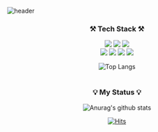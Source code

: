 
![header](https://capsule-render.vercel.app/api?type=waving&color=gradient&customColorList=1,6,12,14,18,20,22,27,30&height=270&fontColor=FFFFFF&text=hhhhyelim&fontSize=80&reveral=true)


<div align="center">
 
  <strong><h3>⚒️ Tech Stack ⚒️</h3></strong>
  <img src="https://img.shields.io/badge/C-00599C.svg?style=flat&logo=c&logoColor=white"/>
  <img src="https://img.shields.io/badge/C++-00599C.svg?style=flat&logo=cplusplus&logoColor=white"/>
  <img src="https://img.shields.io/badge/Python-3776AB.svg?style=flat&logo=python&logoColor=white"/><br />
  <img src="https://img.shields.io/badge/HTML-E34F26.svg?style=flat&logo=html5&logoColor=white"/>
  <img src="https://img.shields.io/badge/CSS-1572B6.svg?style=flat&logo=css3&logoColor=white"/>
  <img src="https://img.shields.io/badge/JavaScript-F7DF1E.svg?style=flat&logo=javascript&logoColor=white"/>
  <img src="https://img.shields.io/badge/React-61DAFB.svg?style=flat&logo=react&logoColor=white"/>
 

     
  ![Top Langs](https://github-readme-stats.vercel.app/api/top-langs/?username=hhhhyelim&layout=compact&theme=aura)<br /><br />
  
  <strong><h3>💡 My Status 💡</h3></strong>
  ![Anurag's github stats](https://github-readme-stats.vercel.app/api?username=hhhhyelim&show_icons=true&theme=aura) <br />

 
   [![Hits](https://hits.seeyoufarm.com/api/count/incr/badge.svg?url=https%3A%2F%2Fgithub.com%2Fhhhhyelim%2Fhit-counter&count_bg=%23FF9C27&title_bg=%23B061FF&icon=github.svg&icon_color=%23FFFFFF&title=hits&edge_flat=false)](https://hits.seeyoufarm.com) 
   
</div>
